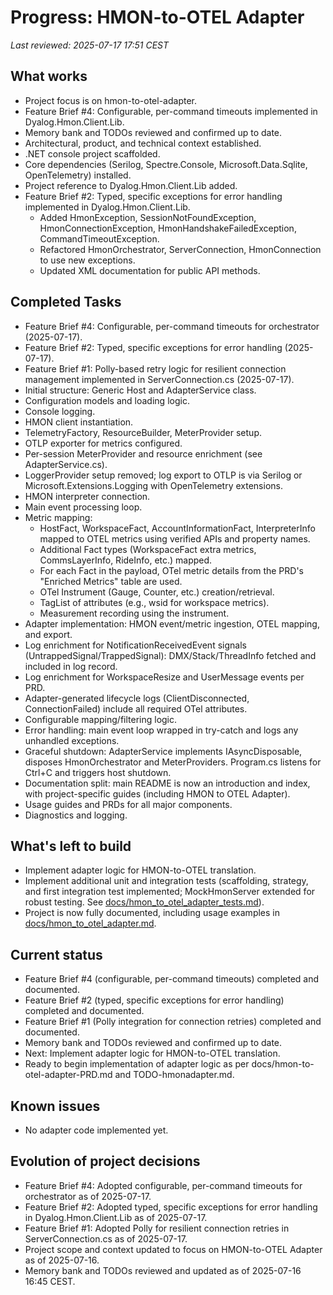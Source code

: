 # Progress: HMON-to-OTEL Adapter

_Last reviewed: 2025-07-17 17:51 CEST_

## What works
- Project focus is on hmon-to-otel-adapter.
- Feature Brief #4: Configurable, per-command timeouts implemented in Dyalog.Hmon.Client.Lib.
- Memory bank and TODOs reviewed and confirmed up to date.
- Architectural, product, and technical context established.
- .NET console project scaffolded.
- Core dependencies (Serilog, Spectre.Console, Microsoft.Data.Sqlite, OpenTelemetry) installed.
- Project reference to Dyalog.Hmon.Client.Lib added.
- Feature Brief #2: Typed, specific exceptions for error handling implemented in Dyalog.Hmon.Client.Lib.
  - Added HmonException, SessionNotFoundException, HmonConnectionException, HmonHandshakeFailedException, CommandTimeoutException.
  - Refactored HmonOrchestrator, ServerConnection, HmonConnection to use new exceptions.
  - Updated XML documentation for public API methods.

## Completed Tasks

- Feature Brief #4: Configurable, per-command timeouts for orchestrator (2025-07-17).
- Feature Brief #2: Typed, specific exceptions for error handling (2025-07-17).
- Feature Brief #1: Polly-based retry logic for resilient connection management implemented in ServerConnection.cs (2025-07-17).
- Initial structure: Generic Host and AdapterService class.
- Configuration models and loading logic.
- Console logging.
- HMON client instantiation.
- TelemetryFactory, ResourceBuilder, MeterProvider setup.
- OTLP exporter for metrics configured.
- Per-session MeterProvider and resource enrichment (see AdapterService.cs).
- LoggerProvider setup removed; log export to OTLP is via Serilog or Microsoft.Extensions.Logging with OpenTelemetry extensions.
- HMON interpreter connection.
- Main event processing loop.
- Metric mapping:
  - HostFact, WorkspaceFact, AccountInformationFact, InterpreterInfo mapped to OTEL metrics using verified APIs and property names.
  - Additional Fact types (WorkspaceFact extra metrics, CommsLayerInfo, RideInfo, etc.) mapped.
  - For each Fact in the payload, OTel metric details from the PRD's "Enriched Metrics" table are used.
  - OTel Instrument (Gauge, Counter, etc.) creation/retrieval.
  - TagList of attributes (e.g., wsid for workspace metrics).
  - Measurement recording using the instrument.
- Adapter implementation: HMON event/metric ingestion, OTEL mapping, and export.
- Log enrichment for NotificationReceivedEvent signals (UntrappedSignal/TrappedSignal): DMX/Stack/ThreadInfo fetched and included in log record.
- Log enrichment for WorkspaceResize and UserMessage events per PRD.
- Adapter-generated lifecycle logs (ClientDisconnected, ConnectionFailed) include all required OTel attributes.
- Configurable mapping/filtering logic.
- Error handling: main event loop wrapped in try-catch and logs any unhandled exceptions.
- Graceful shutdown: AdapterService implements IAsyncDisposable, disposes HmonOrchestrator and MeterProviders. Program.cs listens for Ctrl+C and triggers host shutdown.
- Documentation split: main README is now an introduction and index, with project-specific guides (including HMON to OTEL Adapter).
- Usage guides and PRDs for all major components.
- Diagnostics and logging.

## What's left to build

- Implement adapter logic for HMON-to-OTEL translation.
- Implement additional unit and integration tests (scaffolding, strategy, and first integration test implemented; MockHmonServer extended for robust testing. See [docs/hmon_to_otel_adapter_tests.md](../docs/hmon_to_otel_adapter_tests.md)).
- Project is now fully documented, including usage examples in [docs/hmon_to_otel_adapter.md](../docs/hmon_to_otel_adapter.md).

## Current status
- Feature Brief #4 (configurable, per-command timeouts) completed and documented.
- Feature Brief #2 (typed, specific exceptions for error handling) completed and documented.
- Feature Brief #1 (Polly integration for connection retries) completed and documented.
- Memory bank and TODOs reviewed and confirmed up to date.
- Next: Implement adapter logic for HMON-to-OTEL translation.
- Ready to begin implementation of adapter logic as per docs/hmon-to-otel-adapter-PRD.md and TODO-hmonadapter.md.

## Known issues
- No adapter code implemented yet.

## Evolution of project decisions
- Feature Brief #4: Adopted configurable, per-command timeouts for orchestrator as of 2025-07-17.
- Feature Brief #2: Adopted typed, specific exceptions for error handling in Dyalog.Hmon.Client.Lib as of 2025-07-17.
- Feature Brief #1: Adopted Polly for resilient connection retries in ServerConnection.cs as of 2025-07-17.
- Project scope and context updated to focus on HMON-to-OTEL Adapter as of 2025-07-16.
- Memory bank and TODOs reviewed and updated as of 2025-07-16 16:45 CEST.
